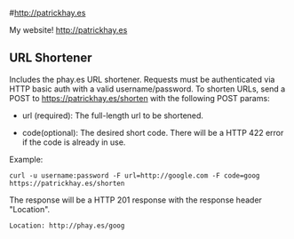 #http://patrickhay.es


My website! http://patrickhay.es

## URL Shortener


Includes the phay.es URL shortener. Requests must be authenticated via HTTP basic auth with a valid username/password. To shorten URLs, send a POST to https://patrickhay.es/shorten with the following POST params:

* url (required): The full-length url to be shortened.
   
* code(optional): The desired short code. There will be a HTTP 422 error if the code is already in use.

Example:

    curl -u username:password -F url=http://google.com -F code=goog https://patrickhay.es/shorten

The response will be a HTTP 201 response with the response header "Location".

    Location: http://phay.es/goog
